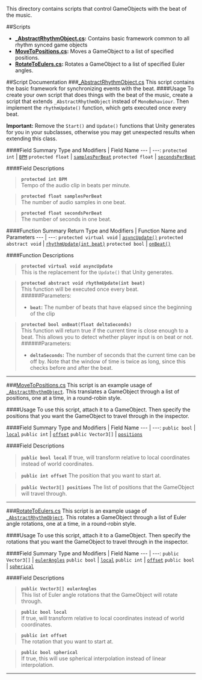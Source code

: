 This directory contains scripts that control GameObjects with the beat of the music.

##Scripts
- **[_AbstractRhythmObject.cs](#_AbstractRhythmObject.cs):** Contains basic framework common to all rhythm synced game objects
- **[MoveToPositions.cs](#MoveToPositions.cs):** Moves a GameObject to a list of specified positions.
- **[RotateToEulers.cs](#RotateToEulers.cs):** Rotates a GameObject to a list of specified Euler angles.

##Script Documentation
###<a name="_AbstractRhythmObject.cs"></a>[_AbstractRhythmObject.cs](./AbstractRhythmObject.cs)
This script contains the basic framework for synchronizing events with the beat.
####Usage
To create your own script that does things with the beat of the music, create a script that extends `_AbstractRhythmObject` instead of `MonoBehaviour`. Then implement the `rhythmUpdate()` function, which gets executed once every beat.

**Important:** Remove the `Start()` and `Update()` functions that Unity generates for you in your subclasses, otherwise you may get unexpected results when extending this class.

####Field Summary
Type and Modifiers | Field Name
--- | ---:
`protected int` | [`BPM`](#BPM)
`protected float` | [`samplesPerBeat`](#samplesPerBeat)
`protected float` | [`secondsPerBeat`](#secondsPerBeat)

####Field Descriptions
<a name="BPM"></a>
>**`protected int BPM`**  
>Tempo of the audio clip in beats per minute.

<a name="samplesPerBeat"></a>
>**`protected float samplesPerBeat`**  
>The number of audio samples in one beat.

<a name="secondsPerBeat"></a>
>**`protected float secondsPerBeat`**  
>The number of seconds in one beat.

####Function Summary
Return Type and Modifiers | Function Name and Parameters
--- | ---:
`protected virtual void` | [`asyncUpdate()`](#asyncUpdate)
`protected abstract void` | [`rhythmUpdate(int beat)`](#rhythmUpdate)
`protected bool` | [`onBeat()`](#onBeat)

####Function Descriptions
<a name="asyncUpdate()"></a>
>**`protected virtual void asyncUpdate`**  
>This is the replacement for the `Update()` that Unity generates.

<a name="rhythmUpdate"></a>
>**`protected abstract void rhythmUpdate(int beat)`**  
>This function will be executed once every beat.  
>######Parameters:
>- **`beat`:** The number of beats that have elapsed since the beginning of the clip

<a name="onBeat"></a>
>**`protected bool onBeat(float deltaSeconds)`**  
>This function will return true if the current time is close enough to a beat. This allows you to detect whether player input is on beat or not.  
>######Parameters:
>- **`deltaSeconds`:** The number of seconds that the current time can be off by. Note that the window of time is twice as long, since this checks before and after the beat.

___
###<a name="MoveToPositions.cs"></a>[MoveToPositions.cs](./MoveToPositions.cs)
This script is an example usage of [`_AbstractRhythmObject`](#_AbstractRhythmObject.cs). This translates a GameObject through a list of positions, one at a time, in a round-robin style.

####Usage
To use this script, attach it to a GameObject. Then specify the positions that you want the GameObject to travel through in the inspector.

####Field Summary
Type and Modifiers | Field Name
--- | ---:
`public bool` | [`local`](#local0)
`public int` | [`offset`](#offset0)
`public Vector3[]` | [`positions`](#positions)

####Field Descriptions
<a name="local0"></a>
>**`public bool local`**
>If true, will transform relative to local coordinates instead of world coordinates.

<a name="offset0"></a>
>**`public int offset`**
>The position that you want to start at.

<a name="positions"></a>
>**`public Vector3[] positions`**
>The list of positions that the GameObject will travel through.

___
###<a name="RotateToEulers.cs"></a>[RotateToEulers.cs](./RotateToEulers.cs)
This script is an example usage of [`_AbstractRhythmObject`](#_AbstractRhythmObject.cs). This rotates a GameObject through a list of Euler angle rotations, one at a time, in a round-robin style.

####Usage
To use this script, attach it to a GameObject. Then specify the rotations that you want the GameObject to travel through in the inspector.

####Field Summary
Type and Modifiers | Field Name
--- | ---:
`public Vector3[]` | [`eulerAngles`](#eulerAngles)
`public bool` | [`local`](#local1)
`public int` | [`offset`](#offset1)
`public bool` | [`spherical`](#spherical)

####Field Descriptions
<a name="eulerAngles"></a>
>**`public Vector3[] eulerAngles`**  
>This list of Euler angle rotations that the GameObject will rotate through.

<a name="local1"></a>
>**`public bool local`**  
>If true, will transform relative to local coordinates instead of world coordinates.

<a name="offset1"></a>
>**`public int offset`**  
>The rotation that you want to start at.

<a name="spherical"></a>
>**`public bool spherical`**  
>If true, this will use spherical interpolation instead of linear interpolation.

___
